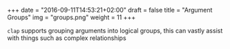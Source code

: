 +++
date = "2016-09-11T14:53:21+02:00"
draft = false
title = "Argument Groups"
img = "groups.png"
weight = 11
+++

`clap` supports grouping arguments into logical groups, this can vastly assist with things such as complex relationships
